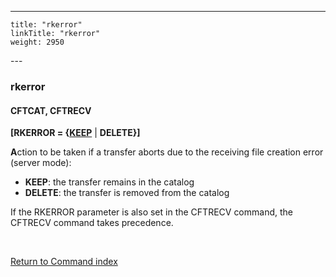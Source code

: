 ---
    title: "rkerror"
    linkTitle: "rkerror"
    weight: 2950
---<span id="rkerror"></span>

### rkerror

#### CFTCAT, CFTRECV

**[RKERROR = {<u>KEEP</u>** &#124; **DELETE}]**

**A**ction to be taken if a transfer
aborts due to the receiving file creation error (server mode):

- ****KEEP****:
    the transfer remains in the catalog
- ****DELETE****:
    the transfer is removed from the catalog

If the RKERROR parameter is also set in the CFTRECV command, the CFTRECV
command takes precedence.

 

[Return to Command index](../../)
